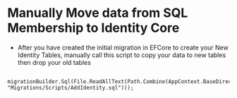 # Manually Move data from SQL Membership to Identity Core

- After you have created the initial migration in EFCore to create your New Identity Tables, manually call this script to copy your data to new tables then drop your old tables

```CSharp
            migrationBuilder.Sql(File.ReadAllText(Path.Combine(AppContext.BaseDirectory, "Migrations/Scripts/AddIdentity.sql")));
```
